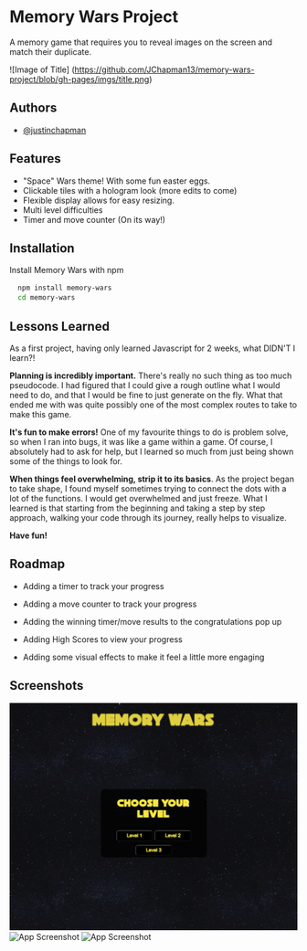 # Memory Wars Project

A memory game that requires you to reveal images on the screen and match their duplicate.

![Image of Title]
(https://github.com/JChapman13/memory-wars-project/blob/gh-pages/imgs/title.png)

## Authors

- [@justinchapman](https://github.com/JChapman13)

## Features

- "Space" Wars theme! With some fun easter eggs.
- Clickable tiles with a hologram look (more edits to come)
- Flexible display allows for easy resizing.
- Multi level difficulties
- Timer and move counter (On its way!)

## Installation

Install Memory Wars with npm

```bash
  npm install memory-wars
  cd memory-wars
```

## Lessons Learned

As a first project, having only learned Javascript for 2 weeks, what DIDN'T I learn?!

**Planning is incredibly important.** There's really no such thing as too much pseudocode. I had figured that I could give a rough outline what I would need to do, and that I would be fine to just generate on the fly. What that ended me with was quite possibly one of the most complex routes to take to make this game.

**It's fun to make errors!** One of my favourite things to do is problem solve, so when I ran into bugs, it was like a game within a game. Of course, I absolutely had to ask for help, but I learned so much from just being shown some of the things to look for.

**When things feel overwhelming, strip it to its basics**. As the project began to take shape, I found myself sometimes trying to connect the dots with a lot of the functions. I would get overwhelmed and just freeze. What I learned is that starting from the beginning and taking a step by step approach, walking your code through its journey, really helps to visualize.

**Have fun!**

## Roadmap

- Adding a timer to track your progress

- Adding a move counter to track your progress

- Adding the winning timer/move results to the congratulations pop up

- Adding High Scores to view your progress

- Adding some visual effects to make it feel a little more engaging

## Screenshots

![App Screenshot](https://github.com/JChapman13/memory-wars-project/blob/gh-pages/imgs/start.png)
![App Screenshot](https://git.generalassemb.ly/jchapman/Memory-Game/blob/gh-pages/imgs/play.png)
![App Screenshot](https://git.generalassemb.ly/jchapman/Memory-Game/blob/gh-pages/imgs/win.png)
